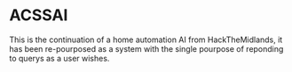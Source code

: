 # ACSSAI
This is the continuation of a home automation AI from HackTheMidlands, it has been re-pourposed as a system with
the single pourpose of reponding to querys as a user wishes.


